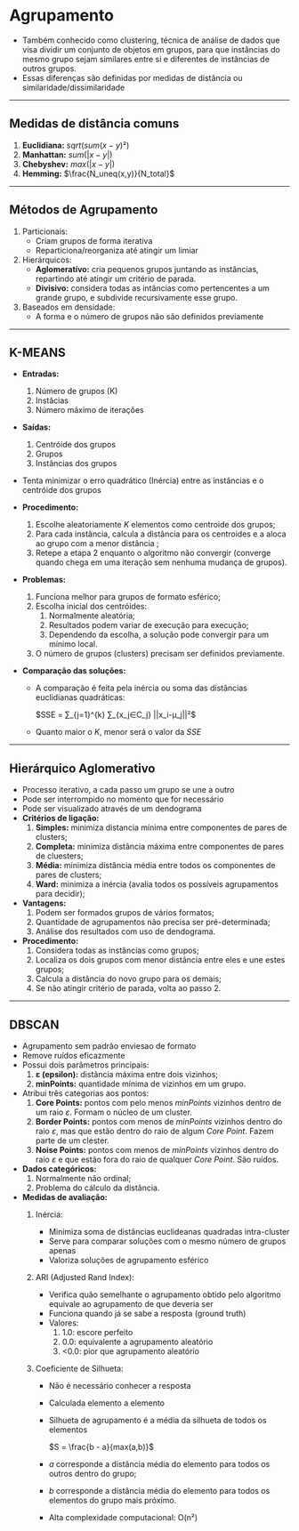 # Agrupamento

* Também conhecido como clustering, técnica de análise de dados que visa dividir um conjunto de objetos em grupos, para que instâncias do mesmo grupo sejam similares entre si e diferentes de instâncias de outros grupos.
* Essas diferenças são definidas por medidas de distância ou similaridade/dissimilaridade

---

## Medidas de distância comuns

1. **Euclidiana:**
   $sqrt(sum(x-y)²)$
2. **Manhattan:**
   $sum(|x-y|)$
3. **Chebyshev:**
   $max(|x-y|)$  
4. **Hemming:**
   $\frac{N_uneq(x,y)}{N_total}$

---

## Métodos de Agrupamento

1. Particionais:
   * Criam grupos de forma iterativa
   * Reparticiona/reorganiza até atingir um limiar
2. Hierárquicos:
   * **Aglomeratívo:** cria pequenos grupos juntando as instâncias, repartindo até atingir um critério de parada.
   * **Divisivo:** considera todas as intâncias como pertencentes a um grande grupo, e subdivide recursivamente esse grupo.
3. Baseados em densidade:
   * A forma e o número de grupos não são definidos previamente

---

## K-MEANS

* **Entradas:**
  1. Número de grupos (K)
  2. Instâcias
  3. Número máximo de iterações
 
* **Saídas:**
  1. Centróide dos grupos
  2. Grupos
  3. Instâncias dos grupos

* Tenta minimizar o erro quadrático (Inércia) entre as instâncias e o centróide dos grupos
  
* **Procedimento:**
  1. Escolhe aleatoriamente *K* elementos como centroide dos grupos;
  2. Para cada instância, calcula a distância para os centroides e a aloca ao grupo com a menor distância ;
  3. Retepe a etapa 2 enquanto o algoritmo não convergir (converge quando chega em uma iteração sem nenhuma mudança de grupos).
 
* **Problemas:**
  1. Funciona melhor para grupos de formato esférico;
  2. Escolha inicial dos centróides:
     1. Normalmente aleatória;
     2. Resultados podem variar de execução para execução;
     3. Dependendo da escolha, a solução pode convergir para um mínimo local.
  3. O número de grupos (clusters) precisam ser definidos previamente.
 
* **Comparação das soluções:**
  * A comparação é feita pela inércia ou soma das distâncias euclidianas quadráticas:
    
    $SSE = ∑_{j=1}^{k} ∑_{x_j∈C_j} ||x_i-μ_j||²$
  * Quanto maior o *K*, menor será o valor da *SSE*

 ---

## Hierárquico Aglomerativo

* Processo iterativo, a cada passo um grupo se une a outro
* Pode ser interrompido no momento que for necessário
* Pode ser visualizado através de um dendograma
* **Critérios de ligação:**
  1. **Simples:** minimiza distancia mínima entre componentes de pares de clusters;
  2. **Completa:** minimiza distância máxima entre componentes de pares de cluesters;
  3. **Média:** minimiza distância média entre todos os componentes de pares de clusters;
  4. **Ward:** minimiza a inércia (avalia todos os possíveis agrupamentos para decidir);
* **Vantagens:**
  1. Podem ser formados grupos de vários formatos;
  2. Quantidade de agrupamentos não precisa ser pré-determinada;
  3. Análise dos resultados com uso de dendograma.
* **Procedimento:**
  1. Considera todas as instâncias como grupos;
  2. Localiza os dois grupos com menor distância entre eles e une estes grupos;
  3. Calcula a distância do novo grupo para os demais;
  4. Se não atingir critério de parada, volta ao passo 2.

---

## DBSCAN 

* Agrupamento sem padrão enviesao de formato
* Remove ruídos eficazmente
* Possui dois parâmetros principais:
  1. **ε (epsilon):** distância máxima entre dois vizinhos;
  2. **minPoints:** quantidade mínima de vizinhos em um grupo.
* Atribui três categorias aos pontos:
  1. **Core Points:** pontos com pelo menos *minPoints* vizinhos dentro de um raio *ε*. Formam o núcleo de um cluster.
  2. **Border Points:** pontos com menos de *minPoints* vizinhos dentro do raio *ε*, mas que estão dentro do raio de algum *Core Point*. Fazem parte de um clester.
  3. **Noise Points:** pontos com menos de *minPoints* vizinhos dentro do raio *ε* e que estão fora do raio de qualquer *Core Point*. São ruídos.
* **Dados categóricos:**
  1. Normalmente não ordinal;
  2. Problema do cálculo da distância.
* **Medidas de avaliação:**
  1. Inércia:
     * Minimiza soma de distâncias euclideanas quadradas intra-cluster
     * Serve para comparar soluções com o mesmo número de grupos apenas
     * Valoriza soluções de agrupamento esférico
  2. ARI (Adjusted Rand Index):
     * Verifica quão semelhante o agrupamento obtido pelo algoritmo equivale ao agrupamento de que deveria ser
     * Funciona quando já se sabe a resposta (ground truth)
     * Valores:
       1. 1.0: escore perfeito
       2. 0.0: equivalente a agrupamento aleatório
       3. <0.0: pior que agrupamento aleatório
          
  3. Coeficiente de Silhueta:
     * Não é necessário conhecer a resposta
     * Calculada elemento a elemento
     * Silhueta de agrupamento é a média da silhueta de todos os elementos

       $S = \frac{b - a}{max(a,b)}$

     * *a* corresponde a distância média do elemento para todos os outros dentro do grupo;
     * *b* corresponde a distância média do elemento para todos os elementos do grupo mais próximo.
     * Alta complexidade computacional: O(n²)

